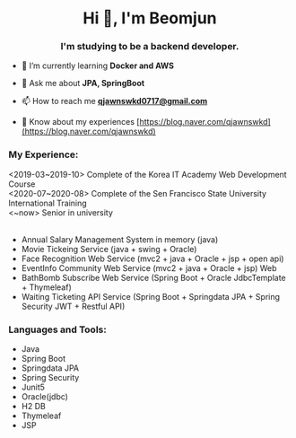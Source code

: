 <h1 align="center">Hi 👋, I'm Beomjun</h1>
<h3 align="center">I'm studying to be a backend developer.</h3>

- 🌱 I’m currently learning **Docker and AWS**

- 💬 Ask me about **JPA, SpringBoot**

- 📫 How to reach me **qjawnswkd0717@gmail.com**

- 📄 Know about my experiences [https://blog.naver.com/qjawnswkd](https://blog.naver.com/qjawnswkd)
<h3 align="left">My Experience:</h3>
<2019-03~2019-10> Complete of the Korea IT Academy Web Development Course<br>
<2020-07~2020-08> Complete of the Sen Francisco State University International Training<br>
<~now> Senior in university<br><br>

- Annual Salary Management System in memory (java)<br>
- Movie Tickeing Service (java + swing + Oracle)<br>
- Face Recognition Web Service (mvc2 + java + Oracle + jsp + open api)<br>
- EventInfo Community Web Service (mvc2 + java + Oracle + jsp) Web<br>
- BathBomb Subscribe Web Service (Spring Boot + Oracle JdbcTemplate + Thymeleaf)<br>
- Waiting Ticketing API Service (Spring Boot + Springdata JPA + Spring Security JWT + Restful API)<br>

<h3 align="left">Languages and Tools:</h3>

- Java<br>
- Spring Boot<br>
- Springdata JPA<br>
- Spring Security<br>
- Junit5<br>
- Oracle(jdbc)<br>
- H2 DB<br>
- Thymeleaf<br>
- JSP<br>
